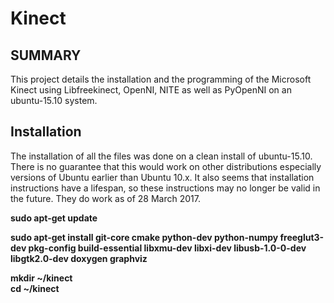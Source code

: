 # **Kinect**

## SUMMARY

This project details the installation and the programming of the Microsoft Kinect using Libfreekinect, OpenNI, NITE as well as PyOpenNI on an ubuntu-15.10 system. 

## Installation

The installation of all the files was done on a clean install of ubuntu-15.10. There is no guarantee that this would work on other distributions especially versions of Ubuntu earlier than Ubuntu 10.x. It also seems that installation instructions have a lifespan, so these instructions may no longer be valid in the future. They do work as of 28 March 2017. 

**sudo apt-get update**

**sudo apt-get install git-core cmake python-dev python-numpy freeglut3-dev pkg-config build-essential libxmu-dev libxi-dev libusb-1.0-0-dev libgtk2.0-dev doxygen graphviz**

**mkdir ~/kinect**  
**cd ~/kinect** 
